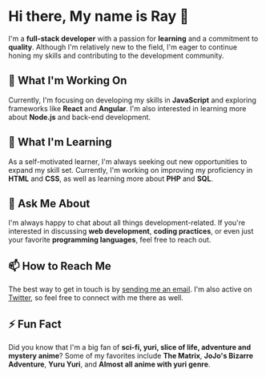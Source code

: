 # Hi there, My name is Ray 👋

I'm a **full-stack developer** with a passion for **learning** and a commitment to **quality**. Although I'm relatively new to the field, I'm eager to continue honing my skills and contributing to the development community.

## 🔭 What I'm Working On

Currently, I'm focusing on developing my skills in **JavaScript** and exploring frameworks like **React** and **Angular**. I'm also interested in learning more about **Node.js** and back-end development.

## 🌱 What I'm Learning

As a self-motivated learner, I'm always seeking out new opportunities to expand my skill set. Currently, I'm working on improving my proficiency in **HTML** and **CSS**, as well as learning more about **PHP** and **SQL**.

## 💬 Ask Me About

I'm always happy to chat about all things development-related. If you're interested in discussing **web development**, **coding practices**, or even just your favorite **programming languages**, feel free to reach out.

## 📫 How to Reach Me

The best way to get in touch is by [sending me an email](mailto:your.email@example.com). I'm also active on [Twitter](https://twitter.com/your-twitter-handle), so feel free to connect with me there as well.

## ⚡ Fun Fact

Did you know that I'm a big fan of **sci-fi, yuri, slice of life, adventure and mystery anime**? Some of my favorites include **The Matrix**, **JoJo's Bizarre Adventure**, **Yuru Yuri**, and **Almost all anime with yuri genre**.
